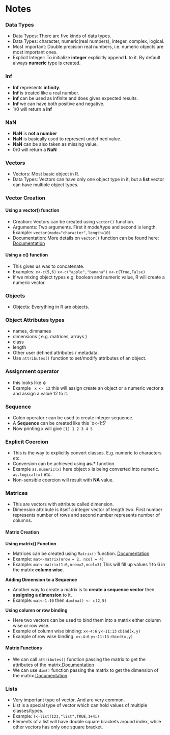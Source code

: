 Notes
==========

### Data Types

* Data Types: There are five kinds of data types.
* Data Types: character, numeric(real numbers), integer, complex, logical. 
* Most important: Double precision real numbers, i.e. numeric objects are most important ones.
* Explicit Integer: To initialize __integer__ explicitly append __L__ to it. By default always __numeric__ type is created. 

### Inf

* __Inf__ represents __infinity__.
* __Inf__ is treated like a real number.
* __Inf__ can be used as infinite and does gives expected results.
* __Inf__ we can have both positive and negative. 
* 1/0 will return a __Inf__

### NaN

* __NaN__ is __not a number__
* __NaN__ is basically used to represent undefined value.
* __NaN__ can be also taken as missing value.
* 0/0 will return a __NaN__ 

### Vectors

* Vectors: Most basic object in R. 
* Data Types: Vectors can have only one object type in it, but a __list__ vector can have multiple object types.

### Vector Creation

#### Using a __vector()__ function

* Creation: Vectors can be created using `vector()` function.
* Arguments: Two arguments. First it mode/type and second is length. Example: `vector(mode="character",length=10)`
* Documentation: More details on `vector()` function can be found here: [Documentation](https://stat.ethz.ch/R-manual/R-devel/library/base/html/vector.html)

#### Using a __c()__ function

* This gives us was to concatenate.
* Examples: 
`x<-c(5,6)` 
`x<-c("apple","banana")` 
`x<-c(True,False)`
* If we mixing object types e.g. boolean and numeric value, R will create a numeric vector. 


### Objects

* Objects: Everything in R are objects.


### Object Attributes types

* names, dimnames
* dimensions ( e.g. matrices, arrays )
* class
* length
* Other user defined attributes / metadata.
* Use `attributes()` function to set/modify attributes of an object.

### Assignment operator

* this looks like __<-__
* Example ` x <- 12` this will assign create an object or a numeric vector __x__ and assign a value 12 to it.


### Sequence

* Colon operator __:__ can be used to create integer sequence. 
* A __Sequence__ can be created like this `x<-1:5'
* Now printing x will give `[1] 1 2 3 4 5`

### Explicit Coercion

* This is the way to explicitly convert classes. E.g. numeric to characters etc.
* Conversion can be achieved using __as.*__ function.
* Example `as.numeric(x)` here object x is being converted into numeric. `as.logical(x)` etc.
* Non-sensible coercion will result with __NA__ value.


### Matrices

* This are vectors with attribute called dimension.
* Dimension attribute is itself a integer vector of length two. First number represents number of rows and second number represents number of columns.

#### Matrix Creation

__Using matrix() Function__ 
					
* Matrices can be created using `Matrix()` function. [Documentation](https://stat.ethz.ch/R-manual/R-devel/library/base/html/matrix.html)
* Example: `mat<-matrix(nrow = 2, ncol = 4)`
* Example: `mat<-matrix(1:6,nrow=2,ncol=3)` This will fill up values 1 to 6 in the matrix __column wise__.

__Adding Dimension to a Sequence__ 
					
* Another way to create a matrix is to __create a sequence vector__ then __assigning a dimension__ to it. 
* Example: `mat<-1:10` then `dim(mat) <- c(2,5)`

__Using column or row binding__ 
					
* Here two vectors can be used to bind them into a matrix either column wise or row wise.
* Example of column wise binding:
`x<-4:6`
`y<-11:13`
`cbind(x,y)`
* Example of row wise binding.
`x<-4:6`
`y<-11:13`
`rbind(x,y)`

#### Matrix Functions

* We can call `attributes()` function passing the matrix to get the attributes of the matrix.[Documentation](http://cran.r-project.org/doc/manuals/r-release/R-lang.html#Attributes)
* We can use `dim()` function passing the matrix to get the dimension of the matrix.[Documentation](https://stat.ethz.ch/R-manual/R-devel/library/base/html/dim.html) 	


### Lists

* Very important type of vector. And are very common.
* List is a special type of vector which can hold values of multiple classes/types.
* Example: `l<-list(123,"list",TRUE,1+4i)`
* Elements of a list will have double square brackets around index, while other vectors has only one square bracket.




